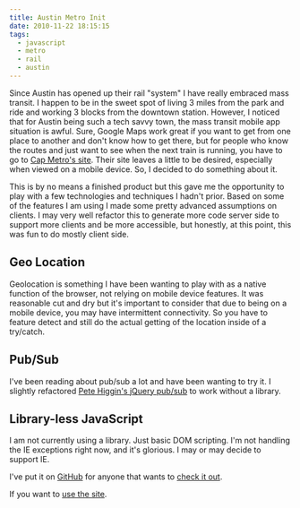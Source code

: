 ```yaml
---
title: Austin Metro Init
date: 2010-11-22 18:15:15
tags:
  - javascript
  - metro
  - rail
  - austin
---
```

Since Austin has opened up their rail "system" I have really embraced mass transit. I happen to be in the sweet spot of living 3 miles from the park and ride and working 3 blocks from the downtown station. However, I noticed that for Austin being such a tech savvy town, the mass transit mobile app situation is awful. Sure, Google Maps work great if you want to get from one place to another and don't know how to get there, but for people who know the routes and just want to see when the next train is running, you have to go to [Cap Metro's site](http://capmetro.org/). Their site leaves a little to be desired, especially when viewed on a mobile device. So, I decided to do something about it.

This is by no means a finished product but this gave me the opportunity to play with a few technologies and techniques I hadn't prior. Based on some of the features I am using I made some pretty advanced assumptions on clients. I may very well refactor this to generate more code server side to support more clients and be more accessible, but honestly, at this point, this was fun to do mostly client side.

## Geo Location

Geolocation is something I have been wanting to play with as a native function of the browser, not relying on mobile device features. It was reasonable cut and dry but it's important to consider that due to being on a mobile device, you may have intermittent connectivity. So you have to feature detect and still do the actual getting of the location inside of a try/catch.

## Pub/Sub

I've been reading about pub/sub a lot and have been wanting to try it. I slightly refactored [Pete Higgin's jQuery pub/sub](http://github.com/phiggins42/bloody-jquery-plugins) to work without a library.

## Library-less JavaScript

I am not currently using a library. Just basic DOM scripting. I'm not handling the IE exceptions right now, and it's glorious. I may or may decide to support IE.

I've put it on [GitHub](http://github.com/) for anyone that wants to [check it out](http://github.com/craveytrain/AustinMetro).

If you want to [use the site](http://metro.craveytrain.com/).
